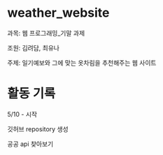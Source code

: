 # weather_website

과목: 웹 프로그래밍_기말 과제

조원: 김려담, 최유나

주제: 일기예보와 그에 맞는 옷차림을 추천해주는 웹 사이트


# 활동 기록

5/10 - 시작

깃허브 repository 생성

공공 api 찾아보기
